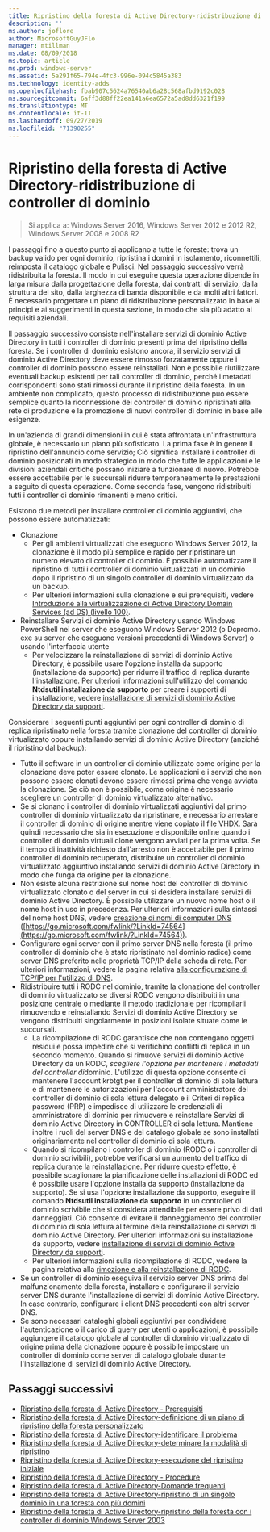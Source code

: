 ```yaml
---
title: Ripristino della foresta di Active Directory-ridistribuzione di controller di dominio
description: ''
ms.author: joflore
author: MicrosoftGuyJFlo
manager: mtillman
ms.date: 08/09/2018
ms.topic: article
ms.prod: windows-server
ms.assetid: 5a291f65-794e-4fc3-996e-094c5845a383
ms.technology: identity-adds
ms.openlocfilehash: fbab907c5624a76540ab6a28c568afbd9192c028
ms.sourcegitcommit: 6aff3d88ff22ea141a6ea6572a5ad8dd6321f199
ms.translationtype: MT
ms.contentlocale: it-IT
ms.lasthandoff: 09/27/2019
ms.locfileid: "71390255"
---
```

# <a name="ad-forest-recovery---redeploy-remaining-dcs"></a>Ripristino della foresta di Active Directory-ridistribuzione di controller di dominio

>Si applica a: Windows Server 2016, Windows Server 2012 e 2012 R2, Windows Server 2008 e 2008 R2

I passaggi fino a questo punto si applicano a tutte le foreste: trova un backup valido per ogni dominio, ripristina i domini in isolamento, riconnettili, reimposta il catalogo globale e Pulisci. Nel passaggio successivo verrà ridistribuita la foresta. Il modo in cui eseguire questa operazione dipende in larga misura dalla progettazione della foresta, dai contratti di servizio, dalla struttura del sito, dalla larghezza di banda disponibile e da molti altri fattori. È necessario progettare un piano di ridistribuzione personalizzato in base ai principi e ai suggerimenti in questa sezione, in modo che sia più adatto ai requisiti aziendali.  
  
Il passaggio successivo consiste nell'installare servizi di dominio Active Directory in tutti i controller di dominio presenti prima del ripristino della foresta. Se i controller di dominio esistono ancora, il servizio servizi di dominio Active Directory deve essere rimosso forzatamente oppure i controller di dominio possono essere reinstallati. Non è possibile riutilizzare eventuali backup esistenti per tali controller di dominio, perché i metadati corrispondenti sono stati rimossi durante il ripristino della foresta. In un ambiente non complicato, questo processo di ridistribuzione può essere semplice quanto la riconnessione dei controller di dominio ripristinati alla rete di produzione e la promozione di nuovi controller di dominio in base alle esigenze.  
  
In un'azienda di grandi dimensioni in cui è stata affrontata un'infrastruttura globale, è necessario un piano più sofisticato. La prima fase è in genere il ripristino dell'annuncio come servizio; Ciò significa installare i controller di dominio posizionati in modo strategico in modo che tutte le applicazioni e le divisioni aziendali critiche possano iniziare a funzionare di nuovo. Potrebbe essere accettabile per le succursali ridurre temporaneamente le prestazioni a seguito di questa operazione. Come seconda fase, vengono ridistribuiti tutti i controller di dominio rimanenti e meno critici.  
  
 Esistono due metodi per installare controller di dominio aggiuntivi, che possono essere automatizzati:  
  
- Clonazione  
   - Per gli ambienti virtualizzati che eseguono Windows Server 2012, la clonazione è il modo più semplice e rapido per ripristinare un numero elevato di controller di dominio. È possibile automatizzare il ripristino di tutti i controller di dominio virtualizzati in un dominio dopo il ripristino di un singolo controller di dominio virtualizzato da un backup.  
   - Per ulteriori informazioni sulla clonazione e sui prerequisiti, vedere [Introduzione alla virtualizzazione di Active Directory Domain Services (ad DS) (livello 100)](https://technet.microsoft.com/library/hh831734.aspx).  
- Reinstallare Servizi di dominio Active Directory usando Windows PowerShell nei server che eseguono Windows Server 2012 (o Dcpromo. exe su server che eseguono versioni precedenti di Windows Server) o usando l'interfaccia utente  
   - Per velocizzare la reinstallazione di servizi di dominio Active Directory, è possibile usare l'opzione installa da supporto (installazione da supporto) per ridurre il traffico di replica durante l'installazione. Per ulteriori informazioni sull'utilizzo del comando **Ntdsutil installazione da supporto** per creare i supporti di installazione, vedere [installazione di servizi di dominio Active Directory da supporti](https://technet.microsoft.com/library/cc770654\(WS.10\).aspx).  

Considerare i seguenti punti aggiuntivi per ogni controller di dominio di replica ripristinato nella foresta tramite clonazione del controller di dominio virtualizzato oppure installando servizi di dominio Active Directory (anziché il ripristino dal backup):  
  
- Tutto il software in un controller di dominio utilizzato come origine per la clonazione deve poter essere clonato. Le applicazioni e i servizi che non possono essere clonati devono essere rimossi prima che venga avviata la clonazione. Se ciò non è possibile, come origine è necessario scegliere un controller di dominio virtualizzato alternativo.  
- Se si clonano i controller di dominio virtualizzati aggiuntivi dal primo controller di dominio virtualizzato da ripristinare, è necessario arrestare il controller di dominio di origine mentre viene copiato il file VHDX. Sarà quindi necessario che sia in esecuzione e disponibile online quando i controller di dominio virtuali clone vengono avviati per la prima volta. Se il tempo di inattività richiesto dall'arresto non è accettabile per il primo controller di dominio recuperato, distribuire un controller di dominio virtualizzato aggiuntivo installando servizi di dominio Active Directory in modo che funga da origine per la clonazione.  
- Non esiste alcuna restrizione sul nome host del controller di dominio virtualizzato clonato o del server in cui si desidera installare servizi di dominio Active Directory. È possibile utilizzare un nuovo nome host o il nome host in uso in precedenza. Per ulteriori informazioni sulla sintassi del nome host DNS, vedere [creazione di nomi di computer DNS](https://technet.microsoft.com/library/cc785282.aspx) ([https://go.microsoft.com/fwlink/?LinkId=74564](https://go.microsoft.com/fwlink/?LinkId=74564)).  
- Configurare ogni server con il primo server DNS nella foresta (il primo controller di dominio che è stato ripristinato nel dominio radice) come server DNS preferito nelle proprietà TCP/IP della scheda di rete. Per ulteriori informazioni, vedere la pagina relativa [alla configurazione di TCP/IP per l'utilizzo di DNS](https://technet.microsoft.com/library/cc779282.aspx).  
- Ridistribuire tutti i RODC nel dominio, tramite la clonazione del controller di dominio virtualizzato se diversi RODC vengono distribuiti in una posizione centrale o mediante il metodo tradizionale per ricompilarli rimuovendo e reinstallando Servizi di dominio Active Directory se vengono distribuiti singolarmente in posizioni isolate situate come le succursali.  
   - La ricompilazione di RODC garantisce che non contengano oggetti residui e possa impedire che si verifichino conflitti di replica in un secondo momento. Quando si rimuove servizi di dominio Active Directory da un RODC, *scegliere l'opzione per mantenere i metadati del controller di*dominio. L'utilizzo di questa opzione consente di mantenere l'account krbtgt per il controller di dominio di sola lettura e di mantenere le autorizzazioni per l'account amministratore del controller di dominio di sola lettura delegato e il Criteri di replica password (PRP) e impedisce di utilizzare le credenziali di amministratore di dominio per rimuovere e reinstallare Servizi di dominio Active Directory in CONTROLLER di sola lettura. Mantiene inoltre i ruoli del server DNS e del catalogo globale se sono installati originariamente nel controller di dominio di sola lettura.  
   - Quando si ricompilano i controller di dominio (RODC o i controller di dominio scrivibili), potrebbe verificarsi un aumento del traffico di replica durante la reinstallazione. Per ridurre questo effetto, è possibile scaglionare la pianificazione delle installazioni di RODC ed è possibile usare l'opzione installa da supporto (installazione da supporto). Se si usa l'opzione installazione da supporto, eseguire il comando **Ntdsutil installazione da supporto** in un controller di dominio scrivibile che si considera attendibile per essere privo di dati danneggiati. Ciò consente di evitare il danneggiamento del controller di dominio di sola lettura al termine della reinstallazione di servizi di dominio Active Directory. Per ulteriori informazioni su installazione da supporto, vedere [installazione di servizi di dominio Active Directory da supporti](https://technet.microsoft.com/library/cc770654\(WS.10\).aspx).  
   - Per ulteriori informazioni sulla ricompilazione di RODC, vedere la pagina relativa alla [rimozione e alla reinstallazione di RODC](https://technet.microsoft.com/library/cc835490\(WS.10\).aspx).  
- Se un controller di dominio eseguiva il servizio server DNS prima del malfunzionamento della foresta, installare e configurare il servizio server DNS durante l'installazione di servizi di dominio Active Directory. In caso contrario, configurare i client DNS precedenti con altri server DNS.  
- Se sono necessari cataloghi globali aggiuntivi per condividere l'autenticazione o il carico di query per utenti o applicazioni, è possibile aggiungere il catalogo globale al controller di dominio virtualizzato di origine prima della clonazione oppure è possibile impostare un controller di dominio come server di catalogo globale durante l'installazione di servizi di dominio Active Directory.  
  
## <a name="next-steps"></a>Passaggi successivi

- [Ripristino della foresta di Active Directory - Prerequisiti](AD-Forest-Recovery-Prerequisties.md)  
- [Ripristino della foresta di Active Directory-definizione di un piano di ripristino della foresta personalizzato](AD-Forest-Recovery-Devising-a-Plan.md)  
- [Ripristino della foresta di Active Directory-identificare il problema](AD-Forest-Recovery-Identify-the-Problem.md)
- [Ripristino della foresta di Active Directory-determinare la modalità di ripristino](AD-Forest-Recovery-Determine-how-to-Recover.md)
- [Ripristino della foresta di Active Directory-esecuzione del ripristino iniziale](AD-Forest-Recovery-Perform-initial-recovery.md)  
- [Ripristino della foresta di Active Directory - Procedure](AD-Forest-Recovery-Procedures.md)  
- [Ripristino della foresta di Active Directory-Domande frequenti](AD-Forest-Recovery-FAQ.md)  
- [Ripristino della foresta di Active Directory-ripristino di un singolo dominio in una foresta con più domini](AD-Forest-Recovery-Single-Domain-in-Multidomain-Recovery.md)  
- [Ripristino della foresta di Active Directory-ripristino della foresta con i controller di dominio Windows Server 2003](AD-Forest-Recovery-Windows-Server-2003.md)
